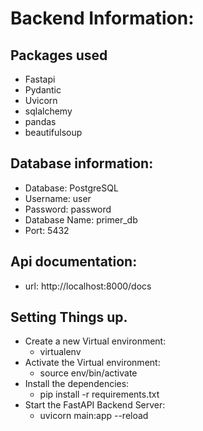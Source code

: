 # Backend Information:

## Packages used

- Fastapi
- Pydantic
- Uvicorn
- sqlalchemy
- pandas
- beautifulsoup

## Database information:

- Database: PostgreSQL
- Username: user
- Password: password
- Database Name: primer_db
- Port: 5432

## Api documentation:

- url: http://localhost:8000/docs

## Setting Things up.

- Create a new Virtual environment:
  - virtualenv
- Activate the Virtual environment:
  - source env/bin/activate
- Install the dependencies:
  - pip install -r requirements.txt
- Start the FastAPI Backend Server:
  - uvicorn main:app --reload
